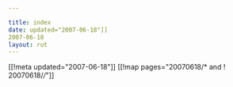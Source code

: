 ```yaml
---

title: index
date: updated="2007-06-18"]]
2007-06-18
layout: rut
---
```


[[!meta updated="2007-06-18"]]
[[!map pages="20070618/* and ! 20070618/*/*"]]
